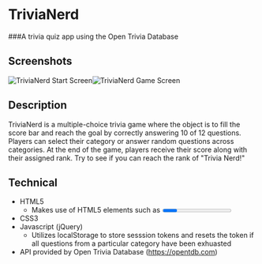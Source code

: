 # TriviaNerd
###A trivia quiz app using the Open Trivia Database

## Screenshots
![TriviaNerd Start Screen](http://i.imgur.com/OB9DcNl.png)![TriviaNerd Game Screen](http://i.imgur.com/HpQceRG.png)

## Description
TriviaNerd is a multiple-choice trivia game where the object is to fill the score
  bar and reach the goal by correctly answering 10 of 12 questions. Players can
  select their category or answer random questions across categories. At the end
  of the game, players receive their score along with their assigned rank. Try
  to see if you can reach the rank of "Trivia Nerd!"

## Technical
* HTML5
  * Makes use of HTML5 elements such as <progress> and <audio>
* CSS3
* Javascript (jQuery)
  * Utilizes localStorage to store sesssion tokens and resets the token if all 
    questions from a particular category have been exhuasted
* API provided by Open Trivia Database (<https://opentdb.com>)
